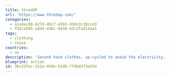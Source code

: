 ```yaml
---
title: thredUP
url: 'https://www.thredup.com/'
categories:
  - a1a4ac88-627d-4bc7-a5b5-d3dcdc10cc43
  - f92ca585-ad4d-43bc-9430-43c2fad14aa1
tags:
  - clothing
  - reuse
countries:
  - us
description: 'Second hand clothes, up-cycled to avoid the electricity, carbon, etc waste of making new clothes, and keeping them from a landfill. Women and kids but nothing for men.'
blueprint: action
id: 3bc23fec-312a-458e-b1db-ffdbd3f3a554
---
```

